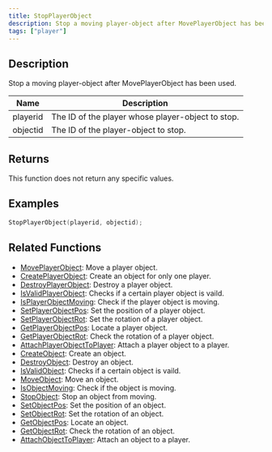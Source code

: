 ```yaml
---
title: StopPlayerObject
description: Stop a moving player-object after MovePlayerObject has been used.
tags: ["player"]
---
```


## Description

Stop a moving player-object after MovePlayerObject has been used.

| Name     | Description                                       |
| -------- | ------------------------------------------------- |
| playerid | The ID of the player whose player-object to stop. |
| objectid | The ID of the player-object to stop.              |

## Returns

This function does not return any specific values.

## Examples

```c
StopPlayerObject(playerid, objectid);
```

## Related Functions

- [MovePlayerObject](MovePlayerObject.md): Move a player object.
- [CreatePlayerObject](CreatePlayerObject.md): Create an object for only one player.
- [DestroyPlayerObject](DestroyPlayerObject.md): Destroy a player object.
- [IsValidPlayerObject](IsValidPlayerObject.md): Checks if a certain player object is vaild.
- [IsPlayerObjectMoving](IsPlayerObjectMoving.md): Check if the player object is moving.
- [SetPlayerObjectPos](SetPlayerObjectPos.md): Set the position of a player object.
- [SetPlayerObjectRot](SetPlayerObjectRot.md): Set the rotation of a player object.
- [GetPlayerObjectPos](GetPlayerObjectPos.md): Locate a player object.
- [GetPlayerObjectRot](GetPlayerObjectRot.md): Check the rotation of a player object.
- [AttachPlayerObjectToPlayer](AttachPlayerObjectToPlayer.md): Attach a player object to a player.
- [CreateObject](CreateObject.md): Create an object.
- [DestroyObject](DestroyObject.md): Destroy an object.
- [IsValidObject](IsValidObject.md): Checks if a certain object is vaild.
- [MoveObject](MoveObject.md): Move an object.
- [IsObjectMoving](IsObjectMoving.md): Check if the object is moving.
- [StopObject](StopObject.md): Stop an object from moving.
- [SetObjectPos](SetObjectPos.md): Set the position of an object.
- [SetObjectRot](SetObjectRot.md): Set the rotation of an object.
- [GetObjectPos](GetObjectPos.md): Locate an object.
- [GetObjectRot](GetObjectRot.md): Check the rotation of an object.
- [AttachObjectToPlayer](AttachObjectToPlayer.md): Attach an object to a player.

